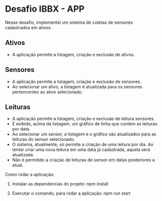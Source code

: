 # Desafio IBBX - APP

Nesse desafio, implementei um sistema de coletas de sensores cadastrados em ativos.

## Ativos
* A aplicação permite a listagem, criação e exclusão de ativos.

## Sensores
* A aplicação permite a listagem, criação e exclusão de sensores.
* Ao selecionar um ativo, a listagem é atualizada para os sensores pertencentes ao ativo selecionado.

## Leituras
* A aplicação permite a listagem, criação e exclusão de leitura sensores.
* É exibido, acima da listagem, um gráfico de linha que contém as leituras por data.
* Ao selecionar um sensor, a listagem e o gráfico são atualizados para as leituras do sensor selecionado.
* O sistema, atualmente, só permite a criação de uma leitura por dia. Ao tentar criar uma nova leitura em uma data já cadastrada, aquela será atualizada.
* Não é permitido a criação de leituras de sensor em datas posteriores a atual.

Como rodar a aplicação:

1. Instalar as dependencias do projeto:
    npm install

2. Executar o comando, para rodar a aplicação:
    npm run start